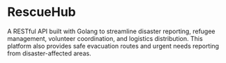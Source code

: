 # RescueHub
A RESTful API built with Golang to streamline disaster reporting, refugee management, volunteer coordination, and logistics distribution. This platform also provides safe evacuation routes and urgent needs reporting from disaster-affected areas.
